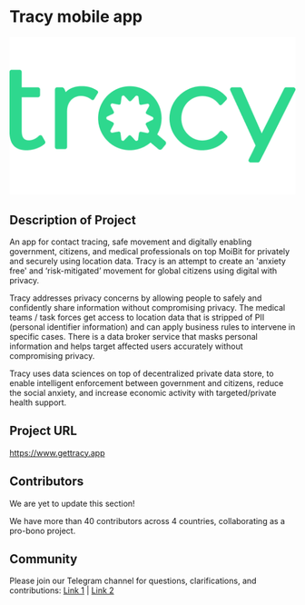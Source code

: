 # Tracy mobile app

![Tracy app logo](https://raw.githubusercontent.com/moibit/Tracy-Logo-Assets/master/Logo/Logo-in-Green/tracy_logo_green%402x.png)

## Description of Project

An app for contact tracing, safe movement and digitally enabling government, citizens, and medical professionals on top MoiBit for privately and securely using location data. Tracy is an attempt to create an 'anxiety free' and ‘risk-mitigated’ movement for global citizens using digital with privacy.

Tracy addresses privacy concerns by allowing people to safely and confidently share information without compromising privacy.  The medical teams / task forces get access to location data that is stripped of PII (personal identifier information) and can apply business rules to intervene in specific cases. There is a data broker service that masks personal information and helps target affected users accurately without compromising privacy.

Tracy uses data sciences on top of decentralized private data store, to enable intelligent enforcement between government and citizens, reduce the social anxiety, and increase economic activity with targeted/private health support.

## Project URL

https://www.gettracy.app

## Contributors

We are yet to update this section!

We have more than 40 contributors across 4 countries, collaborating as a pro-bono project.

## Community

Please join our Telegram channel for questions, clarifications, and contributions: [Link 1](https://t.me/projecttracy) | [Link 2](https://telegram.me/projecttracy)
